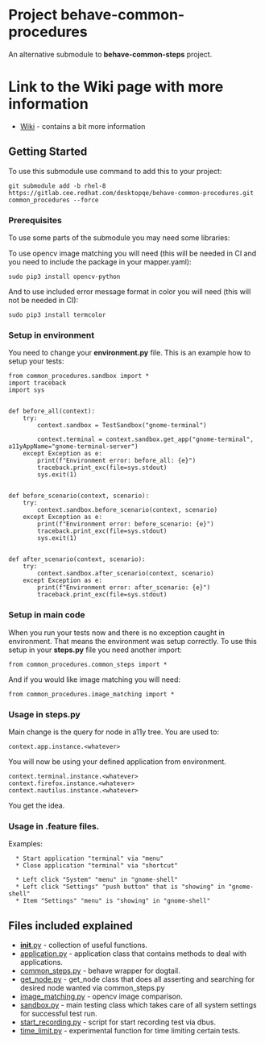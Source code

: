 # Project behave-common-procedures
An alternative submodule to **behave-common-steps** project.

# Link to the Wiki page with more information
* [Wiki](https://gitlab.cee.redhat.com/desktopqe/behave-common-procedures/wikis/Wiki) - contains a bit more information

## Getting Started
To use this submodule use command to add this to your project:
```
git submodule add -b rhel-8 https://gitlab.cee.redhat.com/desktopqe/behave-common-procedures.git common_procedures --force
```


### Prerequisites
To use some parts of the submodule you may need some libraries:

To use opencv image matching you will need (this will be needed in CI and you need to include the package in your mapper.yaml):
```
sudo pip3 install opencv-python
```
And to use included error message format in color you will need (this will not be needed in CI):
```
sudo pip3 install termcolor
```


### Setup in environment
You need to change your **environment.py** file. This is an example how to setup your tests:

```
from common_procedures.sandbox import *
import traceback
import sys


def before_all(context):
    try:
        context.sandbox = TestSandbox("gnome-terminal")

        context.terminal = context.sandbox.get_app("gnome-terminal", a11yAppName="gnome-terminal-server")
    except Exception as e:
        print(f"Environment error: before_all: {e}")
        traceback.print_exc(file=sys.stdout)
        sys.exit(1)


def before_scenario(context, scenario):
    try:
        context.sandbox.before_scenario(context, scenario)
    except Exception as e:
        print(f"Environment error: before_scenario: {e}")
        traceback.print_exc(file=sys.stdout)
        sys.exit(1)


def after_scenario(context, scenario):
    try:
        context.sandbox.after_scenario(context, scenario)
    except Exception as e:
        print(f"Environment error: after_scenario: {e}")
        traceback.print_exc(file=sys.stdout)

```


### Setup in main code
When you run your tests now and there is no exception caught in environment. That means the environment was setup correctly. To use this setup in your **steps.py** file you need another import:
```
from common_procedures.common_steps import *
```
And if you would like image matching you will need:
```
from common_procedures.image_matching import *
```


### Usage in steps.py
Main change is the query for node in a11y tree. You are used to:
```
context.app.instance.<whatever>
```
You will now be using your defined application from environment.
```
context.terminal.instance.<whatever>
context.firefox.instance.<whatever>
context.nautilus.instance.<whatever>
```
You get the idea.


### Usage in .feature files.
Examples:
```
  * Start application "terminal" via "menu"
  * Close application "terminal" via "shortcut"

  * Left click "System" "menu" in "gnome-shell"
  * Left click "Settings" "push button" that is "showing" in "gnome-shell"
  * Item "Settings" "menu" is "showing" in "gnome-shell"
```



## Files included explained
* [__init__.py](https://gitlab.cee.redhat.com/desktopqe/behave-common-procedures/blob/rhel-8/__init__.py) - collection of useful functions.
* [application.py](https://gitlab.cee.redhat.com/desktopqe/behave-common-procedures/blob/rhel-8/application.py) - application class that contains methods to deal with applications.
* [common_steps.py](https://gitlab.cee.redhat.com/desktopqe/behave-common-procedures/blob/rhel-8/common_steps.py) - behave wrapper for dogtail.
* [get_node.py](https://gitlab.cee.redhat.com/desktopqe/behave-common-procedures/blob/rhel-8/get_node.py) - get_node class that does all asserting and searching for desired node wanted via common_steps.py
* [image_matching.py](https://gitlab.cee.redhat.com/desktopqe/behave-common-procedures/blob/rhel-8/image_matching.py) - opencv image comparison.
* [sandbox.py](https://gitlab.cee.redhat.com/desktopqe/behave-common-procedures/blob/rhel-8/sandbox.py) - main testing class which takes care of all system settings for successful test run.
* [start_recording.py](https://gitlab.cee.redhat.com/desktopqe/behave-common-procedures/blob/rhel-8/start_recording.py) - script for start recording test via dbus.
* [time_limit.py](https://gitlab.cee.redhat.com/desktopqe/behave-common-procedures/blob/rhel-8/time_limit.py) - experimental function for time limiting certain tests.
